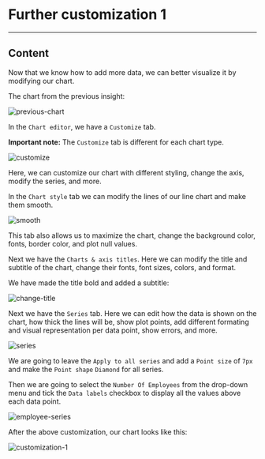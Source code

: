﻿---
author: Stefan-Stojanovic

aspects:
  - introduction

type: normal

category: how to

---

# Further customization 1

---
## Content

Now that we know how to add more data, we can better visualize it by modifying our chart.

The chart from the previous insight:

![previous-chart](https://img.enkipro.com/a8f69242523d86c29148a4c3544b41eb.png)

In the `Chart editor`, we have a `Customize` tab.

**Important note:** The `Customize` tab is different for each chart type.

![customize](https://img.enkipro.com/01638b7e174af98dffa0959033fa9590.png)

Here, we can customize our chart with different styling, change the axis, modify the series, and more.

In the `Chart style` tab we can modify the lines of our line chart and make them smooth.

![smooth](https://img.enkipro.com/ad72c00958bc80dbd6ad5b24958bbeaf.gif)

This tab also allows us to maximize the chart, change the background color, fonts, border color, and plot null values.

Next we have the `Charts & axis titles`. Here we can modify the title and subtitle of the chart, change their fonts, font sizes, colors, and format.

We have made the title bold and added a subtitle:

![change-title](https://img.enkipro.com/a6e2ab6b7cff75d3dca79abb4e3467dd.png)

Next we have the `Series` tab. Here we can edit how the data is shown on the chart, how thick the lines will be, show plot points, add different formating and visual representation per data point, show errors, and more.

![series](https://img.enkipro.com/090c3c6dcb063477a22f83f19e398bce.png)

We are going to leave the `Apply to all series` and add a `Point size` of `7px` and make the `Point shape` `Diamond` for all series.

Then we are going to select the `Number Of Employees` from the drop-down menu and tick the `Data labels` checkbox to display all the values above each data point.

![employee-series](https://img.enkipro.com/7c6942376b95f70dd8a89b0a69657598.png)

After the above customization, our chart looks like this:

![customization-1](https://img.enkipro.com/227c843860c60bb62288a9546c1d067b.png)